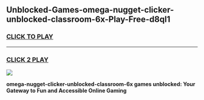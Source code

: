 
## Unblocked-Games-omega-nugget-clicker-unblocked-classroom-6x-Play-Free-d8ql1
<h3>
<a href="https://premium76.site?title=omega-nugget-clicker-unblocked-classroom-6x&ref=12A">CLICK TO PLAY</a></h3>
<hr>

<h3>
<a href="https://premium76.site?title=omega-nugget-clicker-unblocked-classroom-6x&ref=12A">CLICK 2 PLAY</a>
  
</h3>

<a href="https://premium76.site?title=omega-nugget-clicker-unblocked-classroom-6x&ref=12A"><img src="https://clearcache.store/games.png"></a>


**omega-nugget-clicker-unblocked-classroom-6x games unblocked: Your Gateway to Fun and Accessible Online Gaming**
